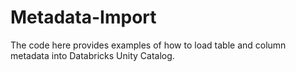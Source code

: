 # Metadata-Import
The code here provides examples of how to load table and column metadata into Databricks Unity Catalog.
